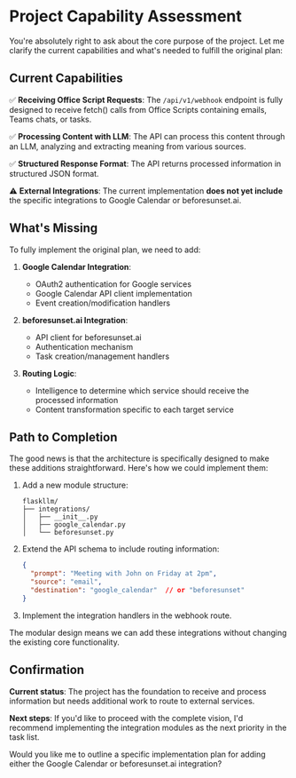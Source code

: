 # Project Capability Assessment

You're absolutely right to ask about the core purpose of the project. Let me clarify the current capabilities and what's needed to fulfill the original plan:

## Current Capabilities

✅ **Receiving Office Script Requests**: The `/api/v1/webhook` endpoint is fully designed to receive fetch() calls from Office Scripts containing emails, Teams chats, or tasks.

✅ **Processing Content with LLM**: The API can process this content through an LLM, analyzing and extracting meaning from various sources.

✅ **Structured Response Format**: The API returns processed information in structured JSON format.

⚠️ **External Integrations**: The current implementation **does not yet include** the specific integrations to Google Calendar or beforesunset.ai.

## What's Missing

To fully implement the original plan, we need to add:

1. **Google Calendar Integration**:
   - OAuth2 authentication for Google services
   - Google Calendar API client implementation
   - Event creation/modification handlers

2. **beforesunset.ai Integration**:
   - API client for beforesunset.ai
   - Authentication mechanism
   - Task creation/management handlers

3. **Routing Logic**:
   - Intelligence to determine which service should receive the processed information
   - Content transformation specific to each target service

## Path to Completion

The good news is that the architecture is specifically designed to make these additions straightforward. Here's how we could implement them:

1. Add a new module structure:
   ```
   flaskllm/
   ├── integrations/
   │   ├── __init__.py
   │   ├── google_calendar.py
   │   └── beforesunset.py
   ```

2. Extend the API schema to include routing information:
   ```json
   {
     "prompt": "Meeting with John on Friday at 2pm",
     "source": "email",
     "destination": "google_calendar"  // or "beforesunset"
   }
   ```

3. Implement the integration handlers in the webhook route.

The modular design means we can add these integrations without changing the existing core functionality.

## Confirmation

**Current status**: The project has the foundation to receive and process information but needs additional work to route to external services.

**Next steps**: If you'd like to proceed with the complete vision, I'd recommend implementing the integration modules as the next priority in the task list.

Would you like me to outline a specific implementation plan for adding either the Google Calendar or beforesunset.ai integration?
